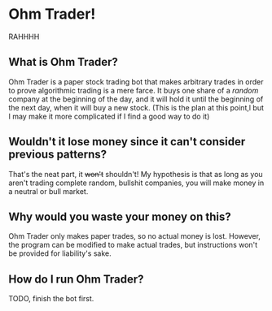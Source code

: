 # Ohm Trader!

RAHHHH

## What is Ohm Trader?

Ohm Trader is a paper stock trading bot that makes arbitrary trades in order to prove algorithmic trading is a mere
farce. It buys one share of a *random* company at the beginning of the day, and it will hold it until the beginning of
the next day, when it will buy a new stock. (This is the plan at this point,l but I may make it more complicated if I
find a good way to do it)

## Wouldn't it lose money since it can't consider previous patterns?

That's the neat part, it ~~won't~~ shouldn't! My hypothesis is that as long as you aren't trading complete random,
bullshit companies, you will make money in a neutral or bull market.

## Why would you waste your money on this?

Ohm Trader only makes paper trades, so no actual money is lost. However, the program can be modified to make actual
trades, but instructions won't be provided for liability's sake.

## How do I run Ohm Trader?

TODO, finish the bot first.
